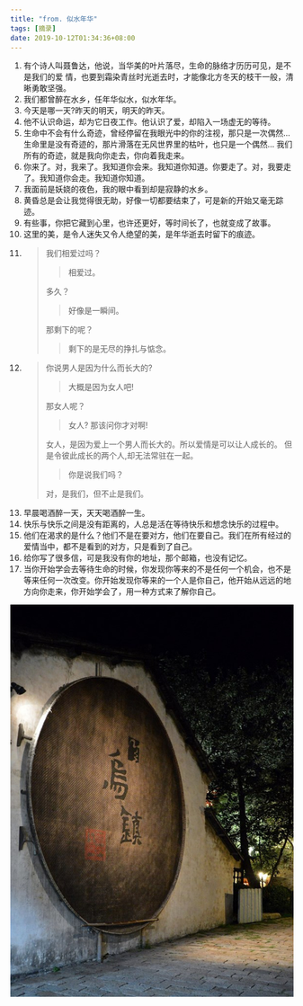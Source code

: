 ```yaml
---
title: "from. 似水年华"
tags: [摘录]
date: 2019-10-12T01:34:36+08:00
---
```

1. 有个诗人叫聂鲁达，他说，当华美的叶片落尽，生命的脉络才历历可见，是不是我们的爱 情，也要到霜染青丝时光逝去时，才能像北方冬天的枝干一般，清晰勇敢坚强。
2. 我们都曾醉在水乡，任年华似水，似水年华。
3. 今天是哪一天?昨天的明天，明天的昨天。
4. 他不认识命运，却为它日夜工作。他认识了爱，却陷入一场虚无的等待。
5. 生命中不会有什么奇迹，曾经停留在我眼光中的你的注视，那只是一次偶然… 生命里是没有奇迹的，那片滑落在无风世界里的枯叶，也只是一个偶然… 我们所有的奇迹，就是我向你走去，你向着我走来。
6. 你来了。对，我来了。我知道你会来。我知道你知道。你要走了。对，我要走了。我知道你会走。我知道你知道。
7. 我面前是妖娆的夜色，我的眼中看到却是寂静的水乡。
8. 黄昏总是会让我觉得很无助，好像一切都要结束了，可是新的开始又毫无踪迹。
9. 有些事，你把它藏到心里，也许还更好，等时间长了，也就变成了故事。
10. 这里的美，是令人迷失又令人绝望的美，是年华逝去时留下的痕迹。
11. > 我们相爱过吗？
    >
    >> 相爱过。
    >>
    >
    > 多久？
    >
    >> 好像是一瞬间。
    >>
    >
    > 那剩下的呢？
    >
    >> 剩下的是无尽的挣扎与惦念。
    >>
    >
12. > 你说男人是因为什么而长大的?
    >
    >> 大概是因为女人吧!
    >>
    >
    > 那女人呢？
    >
    >> 女人? 那该问你才对啊!
    >>
    >
    > 女人，是因为爱上一个男人而长大的。所以爱情是可以让人成长的。 但是令彼此成长的两个人,却无法常驻在一起。
    >
    >> 你是说我们吗？
    >>
    >
    > 对，是我们，但不止是我们。
    >
13. 早晨喝酒醉一天，天天喝酒醉一生。
14. 快乐与快乐之间是没有距离的，人总是活在等待快乐和想念快乐的过程中。
15. 他们在渴求的是什么？他们不是在要对方，他们在要自己。我们在所有经过的爱情当中，都不是看到的对方，只是看到了自己。
16. 给你写了很多信，可是我没有你的地址，那个邮箱，也没有记忆。
17. 当你开始学会去等待生命的时候，你发现你等来的不是任何一个机会，也不是等来任何一次改变。你开始发现你等来的一个人是你自己，他开始从远远的地方向你走来，你开始学会了，用一种方式来了解你自己。

![](wuzhen.jpg "乌镇")